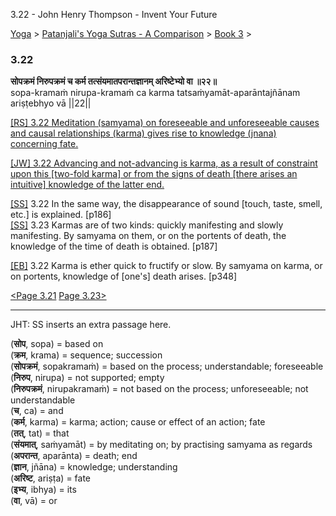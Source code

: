 3.22 - John Henry Thompson - Invent Your Future   
    

[Yoga](../../../yoga.md)‎ > ‎[Patanjali's Yoga Sutras - A Comparison](../../patanjani.md)‎ > ‎[Book 3](../book-3.md)‎ > ‎

### 3.22

**सोपक्रमं निरुपक्रमं च कर्म तत्संयमातपरान्तज्ञानम् अरिष्टेभ्यो वा ॥२२॥**  
sopa-kramaṁ nirupa-kramaṁ ca karma tatsaṁyamāt-aparāntajñānam ariṣṭebhyo vā ||22||  
  
  
[\[RS\] 3.22 Meditation (samyama) on foreseeable and unforeseeable causes and causal relationships (karma) gives rise to knowledge (jnana) concerning fate.](http://www.ashtangayoga.info/philosophy/yoga-sutra-patanjali/chapter-3/item/sopa-kramam-nirupa-kramam-karma-tatsanyamat/)  
  
[\[JW\] 3.22 Advancing and not-advancing is karma, as a result of constraint upon this \[two-fold karma\] or from the signs of death \[there arises an intuitive\] knowledge of the latter end.](http://books.google.com/books?id=YzFImjtOxUwC&pg=PA251&ci=88%2C174%2C759%2C89&source=bookclip)  
  
[\[SS\]](http://www.amazon.com/Yoga-Sutras-Patanjali-Commentary-Satchidananda/dp/0932040381) 3.22 In the same way, the disappearance of sound \[touch, taste, smell, etc.\] is explained. \[p186\]  
[\[SS\]](http://www.amazon.com/Yoga-Sutras-Patanjali-Commentary-Satchidananda/dp/0932040381) 3.23 Karmas are of two kinds: quickly manifesting and slowly manifesting. By samyama on them, or on the portents of death, the knowledge of the time of death is obtained. \[p187\]  
  
[\[EB\]](http://www.amazon.com/Yoga-Sutras-Patanjali-Translation-Commentary/dp/0865477361/ref=sr_1_1?ie=UTF8&s=books&qid=1250508322&sr=1-1) 3.22 Karma is ether quick to fructify or slow. By samyama on karma, or on portents, knowledge of \[one's\] death arises. \[p348\]  
  
  
[<Page 3.21](321.md)  [Page 3.23>](323.md)  
  

* * *

  
JHT: SS inserts an extra passage here.  
  

(**सोप**, sopa) = based on  
(**क्रम**, krama) = sequence; succession  
(**सोपक्रमं**, sopakramaṁ) = based on the process; understandable; foreseeable  
(**निरुप**, nirupa) = not supported; empty  
(**निरुपक्रमं**, nirupakramaṁ) = not based on the process; unforeseeable; not understandable  
(**च**, ca) = and  
(**कर्म**, karma) = karma; action; cause or effect of an action; fate  
(**तत्**, tat) = that  
(**संयमात्**, saṁyamāt) = by meditating on; by practising samyama as regards  
(**अपरान्त**, aparānta) = death; end  
(**ज्ञान**, jñāna) = knowledge; understanding  
(**अरिष्ट**, ariṣṭa) = fate  
(**इभ्य**, ibhya) = its  
(**वा**, vā) = or

